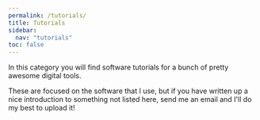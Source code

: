```yaml
---
permalink: /tutorials/
title: Tutorials
sidebar:
  nav: "tutorials"
toc: false
---
```


In this category you will find software tutorials for a bunch of pretty awesome digital tools.

These are focused on the software that I use, but if you have written up a nice introduction to something not listed here, send me an email and I'll do my best to upload it!
